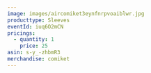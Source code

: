 ```yaml
---
image: images/aircomiket3eynfnrpvoaiblwr.jpg
producttype: Sleeves
eventId: iuq6O2mCN
pricings:
  - quantity: 1
    price: 25
asin: s-y_-zhbmR3
merchandise: comiket
---
```

